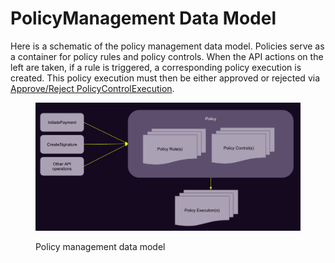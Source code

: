 # PolicyManagement Data Model

Here is a schematic of the policy management data model.  Policies serve as a container for policy rules and policy controls. When the API actions on the left are taken, if a rule is triggered, a corresponding policy execution is created. This policy execution must then be either approved or rejected via [Approve/Reject PolicyControlExecution](policyexecution/approve-reject-policy-execution.md).&#x20;

<figure><img src="../../.gitbook/assets/Screen Shot 2022-10-19 at 2.30.21 PM.png" alt=""><figcaption><p>Policy management data model</p></figcaption></figure>
